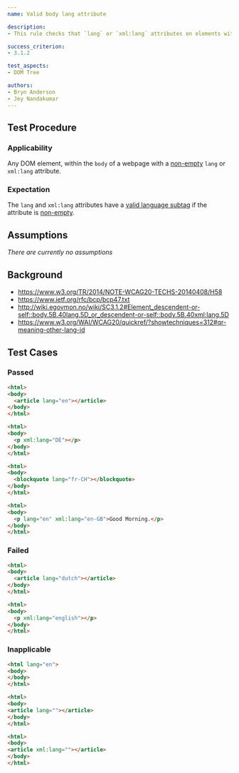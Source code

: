 ```yaml
---
name: Valid body lang attribute

description:
- This rule checks that `lang` or `xml:lang` attributes on elements within the `body` of a web page has a valid language subtag.

success_criterion:
- 3.1.2

test_aspects:
- DOM Tree

authors:
- Bryn Anderson
- Jey Nandakumar
---
```


## Test Procedure

### Applicability

Any DOM element, within the `body` of a webpage with a [non-empty](#non-empty) `lang` or `xml:lang` attribute.

### Expectation

The `lang` and `xml:lang` attributes have a [valid language subtag](#valid-language-subtag) if the attribute is [non-empty](#non-empty).

## Assumptions

*There are currently no assumptions*

## Background

- https://www.w3.org/TR/2014/NOTE-WCAG20-TECHS-20140408/H58
- https://www.ietf.org/rfc/bcp/bcp47.txt
- http://wiki.egovmon.no/wiki/SC3.1.2#Element_descendent-or-self::body.5B.40lang.5D_or_descendent-or-self::body.5B.40xml:lang.5D
- https://www.w3.org/WAI/WCAG20/quickref/?showtechniques=312#qr-meaning-other-lang-id

## Test Cases

### Passed

```html
<html>
<body> 
  <article lang="en"></article>
</body>
</html>
```

```html
<html>
<body>
  <p xml:lang="DE"></p>
</body>
</html>
```

```html
<html>
<body>
  <blockquote lang="fr-CH"></blockquote>
</body>
</html>
```

```html
<html>
<body>
  <p lang="en" xml:lang="en-GB">Good Morning.</p>
</body>
</html>
```

### Failed

```html
<html>
<body>
  <article lang="dutch"></article>
</body>
</html>
```

```html
<html>
<body>
  <p xml:lang="english"></p>
</body>
</html>
```

### Inapplicable

```html
<html lang="en">
<body>
</body>
</html>
```

```html
<html>
<body>
<article lang=""></article>
</body>
</html>
```

```html
<html>
<body>
<article xml:lang=""></article>
</body>
</html>
```
